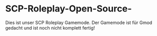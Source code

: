 # SCP-Roleplay-Open-Source-
Dies ist unser SCP Roleplay Gamemode. Der Gamemode ist für Gmod gedacht und ist noch nicht komplett fertig!
